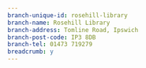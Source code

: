 ```yaml
---
branch-unique-id: rosehill-library
branch-name: Rosehill Library
branch-address: Tomline Road, Ipswich
branch-post-code: IP3 8DB
branch-tel: 01473 719279
breadcrumb: y
---
```

